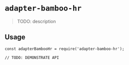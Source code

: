 # `adapter-bamboo-hr`

> TODO: description

## Usage

```
const adapterBambooHr = require('adapter-bamboo-hr');

// TODO: DEMONSTRATE API
```
